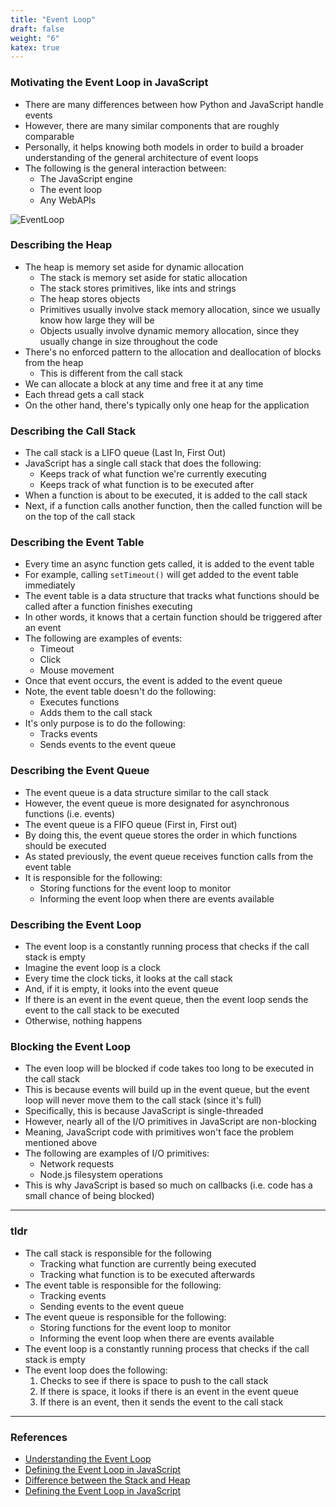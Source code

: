 ```yaml
---
title: "Event Loop"
draft: false
weight: "6"
katex: true
---
```


### Motivating the Event Loop in JavaScript
- There are many differences between how Python and JavaScript handle events
- However, there are many similar components that are roughly comparable
- Personally, it helps knowing both models in order to build a broader understanding of the general architecture of event loops
- The following is the general interaction between:
	- The JavaScript engine
	- The event loop
	- Any WebAPIs

![EventLoop](/img/eventloop.png)

### Describing the Heap
- The heap is memory set aside for dynamic allocation
	- The stack is memory set aside for static allocation
	- The stack stores primitives, like ints and strings
	- The heap stores objects
	- Primitives usually involve stack memory allocation, since we usually know how large they will be
	- Objects usually involve dynamic memory allocation, since they usually change in size throughout the code
- There's no enforced pattern to the allocation and deallocation of blocks from the heap
	- This is different from the call stack
- We can allocate a block at any time and free it at any time
- Each thread gets a call stack
- On the other hand, there's typically only one heap for the application

### Describing the Call Stack
- The call stack is a LIFO queue (Last In, First Out)
- JavaScript has a single call stack that does the following:
	- Keeps track of what function we're currently executing
	- Keeps track of what function is to be executed after
- When a function is about to be executed, it is added to the call stack
- Next, if a function calls another function, then the called function will be on the top of the call stack

### Describing the Event Table
- Every time an async function gets called, it is added to the event table
- For example, calling `setTimeout()` will get added to the event table immediately
- The event table is a data structure that tracks what functions should be called after a function finishes executing
- In other words, it knows that a certain function should be triggered after an event
- The following are examples of events:
	- Timeout
	- Click
	- Mouse movement
- Once that event occurs, the event is added to the event queue
- Note, the event table doesn't do the following:
	- Executes functions
	- Adds them to the call stack
- It's only purpose is to do the following:
	- Tracks events
	- Sends events to the event queue

### Describing the Event Queue
- The event queue is a data structure similar to the call stack
- However, the event queue is more designated for asynchronous functions (i.e. events)
- The event queue is a FIFO queue (First in, First out)
- By doing this, the event queue stores the order in which functions should be executed
- As stated previously, the event queue receives function calls from the event table
- It is responsible for the following:
	- Storing functions for the event loop to monitor
	- Informing the event loop when there are events available

### Describing the Event Loop
- The event loop is a constantly running process that checks if the call stack is empty
- Imagine the event loop is a clock
- Every time the clock ticks, it looks at the call stack
- And, if it is empty, it looks into the event queue
- If there is an event in the event queue, then the event loop sends the event to the call stack to be executed
- Otherwise, nothing happens

### Blocking the Event Loop
- The even loop will be blocked if code takes too long to be executed in the call stack
- This is because events will build up in the event queue, but the event loop will never move them to the call stack (since it's full)
- Specifically, this is because JavaScript is single-threaded
- However, nearly all of the I/O primitives in JavaScript are non-blocking
- Meaning, JavaScript code with primitives won't face the problem mentioned above
- The following are examples of I/O primitives:
	- Network requests
	- Node.js filesystem operations
- This is why JavaScript is based so much on callbacks (i.e. code has a small chance of being blocked)

---

### tldr
- The call stack is responsible for the following
	- Tracking what function are currently being executed
	- Tracking what function is to be executed afterwards
- The event table is responsible for the following:
	- Tracking events
	- Sending events to the event queue
- The event queue is responsible for the following:
	- Storing functions for the event loop to monitor
	- Informing the event loop when there are events available
- The event loop is a constantly running process that checks if the call stack is empty
- The event loop does the following:
	1. Checks to see if there is space to push to the call stack
	2. If there is space, it looks if there is an event in the event queue
	3. If there is an event, then it sends the event to the call stack

---

### References
- [Understanding the Event Loop](https://hackernoon.com/understanding-js-the-event-loop-959beae3ac40)
- [Defining the Event Loop in JavaScript](https://flaviocopes.com/javascript-event-loop/)
- [Difference between the Stack and Heap](https://stackoverflow.com/a/80113/12777044)
- [Defining the Event Loop in JavaScript](https://developer.mozilla.org/en-US/docs/Web/JavaScript/EventLoop)
